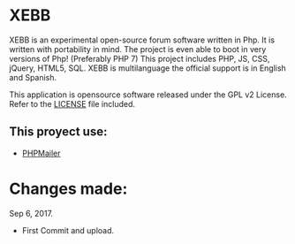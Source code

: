 # XEBB
XEBB is an experimental open-source forum software written in Php. It is written with portability in mind.
The project is even able to boot in very versions of Php! (Preferably PHP 7)
This project includes PHP, JS, CSS, jQuery, HTML5, SQL.
XEBB is multilanguage the official support is in English and Spanish.

This application is opensource software released under the GPL v2 License. Refer to the [LICENSE](LICENSE) file included.

## This proyect use:
 - [PHPMailer](https://github.com/PHPMailer/PHPMailer)

Changes made:
==============

Sep 6, 2017.
- First Commit and upload.
